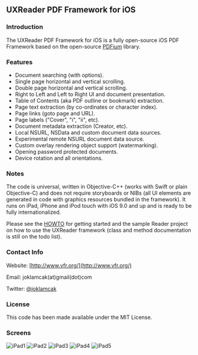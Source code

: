 
## UXReader PDF Framework for iOS

### Introduction

The UXReader PDF Framework for iOS is a fully open-source iOS PDF Framework based
on the open-source [PDFium](https://pdfium.googlesource.com/pdfium/) library.

### Features

* Document searching (with options).
* Single page horizontal and vertical scrolling.
* Double page horizontal and vertical scrolling.
* Right to Left and Left to Right UI and document presentation.
* Table of Contents (aka PDF outline or bookmark) extraction.
* Page text extraction (by co-ordinates or character index).
* Page links (goto page and URL).
* Page labels ("Cover", "i", "ii", etc).
* Document metadata extraction (Creator, etc).
* Local NSURL, NSData and custom document data sources.
* Experimental remote NSURL document data source.
* Custom overlay rendering object support (watermarking).
* Opening password protected documents.
* Device rotation and all orientations.

### Notes

The code is universal, written in Objective-C++ (works with Swift or plain
Objective-C) and does not require storyboards or NIBs (all UI elements are
generated in code with graphics resources bundled in the framework). It runs
on iPad, iPhone and iPod touch with iOS 9.0 and up and is ready to be fully
internationalized.

Please see the [HOWTO](https://github.com/vfr/UXReader-iOS/blob/master/HOWTO.md) for
getting started and the sample Reader project on how to use the UXReader framework
(class and method documentation is still on the todo list).

### Contact Info

Website: [http://www.vfr.org/](http://www.vfr.org/)

Email: joklamcak(at)gmail(dot)com

Twitter: [@joklamcak](https://twitter.com/joklamcak)

### License

This code has been made available under the MIT License.

### Screens

![iPad1](http://i.imgur.com/ucaBYZg.png)
![iPad2](http://i.imgur.com/xCdcvLR.png)
![iPad3](http://i.imgur.com/8FGW03U.png)
![iPad4](http://i.imgur.com/T2D3TlT.png)
![iPad5](http://i.imgur.com/yr6IJM0.png)

